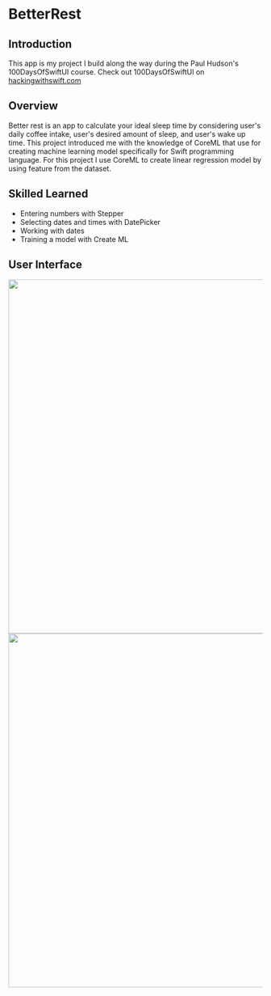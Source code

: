 # BetterRest
## Introduction
This app is my project I build along the way during the Paul Hudson's 100DaysOfSwiftUI course.
Check out 100DaysOfSwiftUI on [hackingwithswift.com](https://hackingwithswift.com)

## Overview
Better rest is an app to calculate your ideal sleep time by considering user's daily coffee intake, user's desired amount of sleep, and user's wake up time. 
This project introduced me with the knowledge of CoreML that use for creating machine learning model specifically for Swift programming language. 
For this project I use CoreML to create linear regression model by using feature from the dataset. 

## Skilled Learned
* Entering numbers with Stepper
* Selecting dates and times with DatePicker
* Working with dates
* Training a model with Create ML

## User Interface
<img  height="700" src="https://github.com/user-attachments/assets/53141a22-e533-4ba8-abdd-c1b22f7e55bd">
<img  height="700" src="https://github.com/user-attachments/assets/e798d9a2-db13-4289-b1c9-5783b78fd329">



